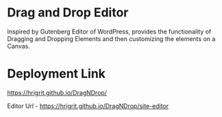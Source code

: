 # Drag and Drop Editor

Inspired by Gutenberg Editor of WordPress, provides the functionality of Dragging and Dropping Elements and then customizing the elements on a Canvas.

# Deployment Link

https://hrigrit.github.io/DragNDrop/

Editor Url - https://hrigrit.github.io/DragNDrop/site-editor